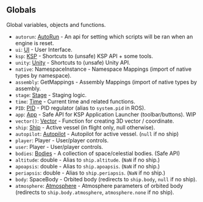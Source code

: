 ## Globals

Global variables, objects and functions.

- `autorun`: [AutoRun](AutoRun.md) - An api for setting which scripts will be ran when an engine is reset.
- `ui`: [UI](../Namespaces/UI.md) - User Interface.
- `ksp`: [KSP](../Namespaces/KSP.md) - Shortcuts to (unsafe) KSP API + some tools.
- `unity`: [Unity](../Namespaces/Unity.md) - Shortcuts to (unsafe) Unity API.
- `native`: NamespaceInstance - Namespace Mappings (import of native types by namespace).
- `assembly`: GetMappings - Assembly Mappings (import of native types by assembly.
- `stage`: [Stage](Stage.md) - Staging logic.
- `time`: [Time](Time.md) - Current time and related functions.
- `PID`: [PID](PID.md) - PID regulator (alias to `system.pid` in ROS).
- `app`: [App](App.md) - Safe API for KSP Application Launcher (toolbar/buttons). WIP
- `vector()`: [Vector](Vector.md) - Function for creating 3D vector / coordinate.
- `ship`: [Ship](Ship.md) - Active vessel (in flight only, null otherwise).
- `autopilot`: [Autopilot](Autopilot.md) - Autopilot for active vessel. (`null` if no ship)
- `player`: Player - User/player controls.
- `user`: Player - User/player controls.
- `bodies`: [Bodies](Bodies.md) - A collection of space/celestial bodies. (Safe API)
- `altitude`: double - Alias to `ship.altitude`. (`NaN` if no ship.)
- `apoapsis`: double - Alias to `ship.apoapsis`. (`NaN` if no ship.)
- `periapsis`: double - Alias to `ship.periapsis`. (`NaN` if no ship.)
- `body`: SpaceBody - Orbited body (redirects to `ship.body`, `null` if no ship).
- `atmosphere`: [Atmosphere](SpaceBody+Atmosphere.md) - Atmosphere parameters of orbited body (redirects to `ship.body.atmosphere`, `atmosphere.none` if no ship).
